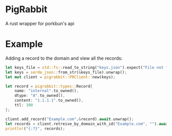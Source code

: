 # PigRabbit

A rust wrapper for porkbun's api

# Example

Adding a record to the domain and view all the records:

```rust
let keys_file = std::fs::read_to_string("keys.json").expect("File not found!");
let keys = serde_json::from_str(&keys_file).unwrap();
let mut client = pigrabbit::PRClient::new(keys);

let record = pigrabbit::types::Record{
    name: "internal".to_owned(),
    dtype: "A".to_owned(),
    content: "1.1.1.1".to_owned(),
    ttl: 300
};

client.add_record("Example.com",&record).await.unwrap();
let records = client.retreive_by_domain_with_id("Example.com", "").await.unwrap();
println!("{:?}", records);

```
